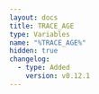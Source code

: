 ```yaml
---
layout: docs
title: TRACE_AGE
type: Variables
name: "%TRACE_AGE%"
hidden: true
changelog:
  - type: Added
    version: v0.12.1
---
```

